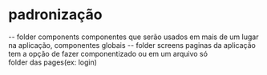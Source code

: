 # padronização 
  -- folder components
      componentes que serão usados em mais de um lugar na aplicação, componentes globais
  -- folder screens
      paginas da aplicação
      tem a opção de fazer componentizado ou em um arquivo só  
        folder das pages(ex: login)     